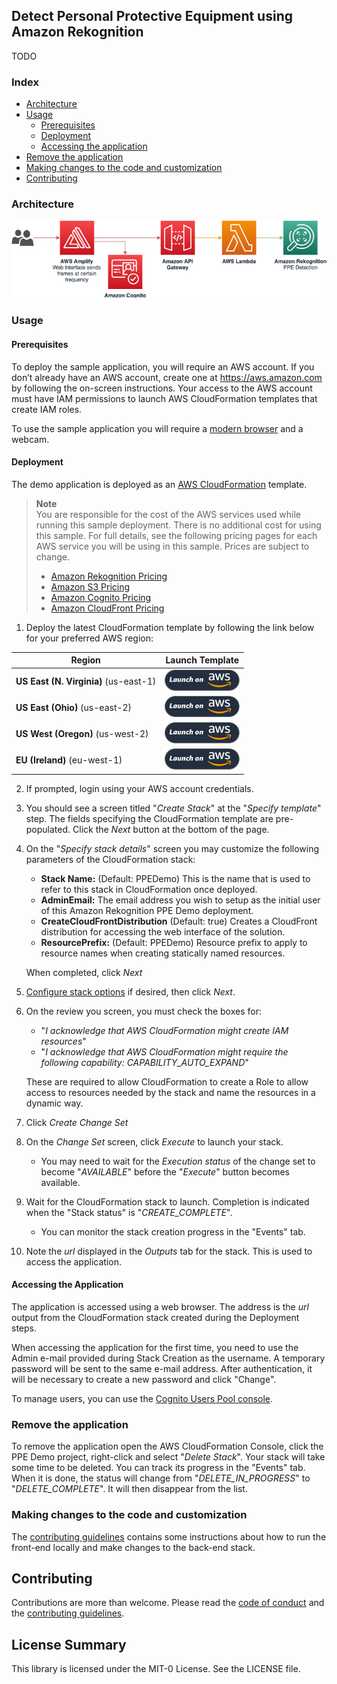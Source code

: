 ## Detect Personal Protective Equipment using Amazon Rekognition

TODO

### Index

- [Architecture](#architecture)
- [Usage](#usage)
  - [Prerequisites](#prerequisites)
  - [Deployment](#deployment)
  - [Accessing the application](#accessing-the-application)
- [Remove the application](#remove-the-application)
- [Making changes to the code and customization](#making-changes-to-the-code-and-customization)
- [Contributing](#contributing)

### Architecture

<p align="center">
  <img src="docs/diagram.png" alt="Architecture Diagram" />
</p>

### Usage

#### Prerequisites

To deploy the sample application, you will require an AWS account. If you don’t already have an AWS account, create one at <https://aws.amazon.com> by following the on-screen instructions. Your access to the AWS account must have IAM permissions to launch AWS CloudFormation templates that create IAM roles.

To use the sample application you will require a [modern browser](https://caniuse.com/#feat=stream) and a webcam.

#### Deployment

The demo application is deployed as an [AWS CloudFormation](https://aws.amazon.com/cloudformation) template.

> **Note**  
> You are responsible for the cost of the AWS services used while running this sample deployment. There is no additional cost for using this sample. For full details, see the following pricing pages for each AWS service you will be using in this sample. Prices are subject to change.
>
> - [Amazon Rekognition Pricing](https://aws.amazon.com/rekognition/pricing/)
> - [Amazon S3 Pricing](https://aws.amazon.com/s3/pricing/)
> - [Amazon Cognito Pricing](https://aws.amazon.com/cognito/pricing/)
> - [Amazon CloudFront Pricing](https://aws.amazon.com/cloudfront/pricing/)

1. Deploy the latest CloudFormation template by following the link below for your preferred AWS region:

| Region                                | Launch Template                                                                                                                                                                                                                                                                                     |
| ------------------------------------- | --------------------------------------------------------------------------------------------------------------------------------------------------------------------------------------------------------------------------------------------------------------------------------------------------- |
| **US East (N. Virginia)** (us-east-1) | [![Launch the PPEDemo Stack with CloudFormation](docs/deploy-to-aws.png)](https://console.aws.amazon.com/cloudformation/home?region=us-east-1#/stacks/new?stackName=PPEDemo&templateURL=https://solution-builders-us-east-1.s3.us-east-1.amazonaws.com/amazon-rekognition-ppe/latest/template.yaml) |
| **US East (Ohio)** (us-east-2)        | [![Launch the PPEDemo Stack with CloudFormation](docs/deploy-to-aws.png)](https://console.aws.amazon.com/cloudformation/home?region=us-east-2#/stacks/new?stackName=PPEDemo&templateURL=https://solution-builders-us-east-2.s3.us-east-2.amazonaws.com/amazon-rekognition-ppe/latest/template.yaml) |
| **US West (Oregon)** (us-west-2)      | [![Launch the PPEDemo Stack with CloudFormation](docs/deploy-to-aws.png)](https://console.aws.amazon.com/cloudformation/home?region=us-west-2#/stacks/new?stackName=PPEDemo&templateURL=https://solution-builders-us-west-2.s3.us-west-2.amazonaws.com/amazon-rekognition-ppe/latest/template.yaml) |
| **EU (Ireland)** (eu-west-1)          | [![Launch the PPEDemo Stack with CloudFormation](docs/deploy-to-aws.png)](https://console.aws.amazon.com/cloudformation/home?region=eu-west-1#/stacks/new?stackName=PPEDemo&templateURL=https://solution-builders-eu-west-1.s3.eu-west-1.amazonaws.com/amazon-rekognition-ppe/latest/template.yaml) |

2. If prompted, login using your AWS account credentials.
3. You should see a screen titled "_Create Stack_" at the "_Specify template_" step. The fields specifying the CloudFormation template are pre-populated. Click the _Next_ button at the bottom of the page.
4. On the "_Specify stack details_" screen you may customize the following parameters of the CloudFormation stack:

   - **Stack Name:** (Default: PPEDemo) This is the name that is used to refer to this stack in CloudFormation once deployed.
   - **AdminEmail:** The email address you wish to setup as the initial user of this Amazon Rekognition PPE Demo deployment.
   - **CreateCloudFrontDistribution** (Default: true) Creates a CloudFront distribution for accessing the web interface of the solution.
   - **ResourcePrefix:** (Default: PPEDemo) Resource prefix to apply to resource names when creating statically named resources.

   When completed, click _Next_

5. [Configure stack options](https://docs.aws.amazon.com/AWSCloudFormation/latest/UserGuide/cfn-console-add-tags.html) if desired, then click _Next_.
6. On the review you screen, you must check the boxes for:

   - "_I acknowledge that AWS CloudFormation might create IAM resources_"
   - "_I acknowledge that AWS CloudFormation might require the following capability: CAPABILITY_AUTO_EXPAND_"

   These are required to allow CloudFormation to create a Role to allow access to resources needed by the stack and name the resources in a dynamic way.

7. Click _Create Change Set_
8. On the _Change Set_ screen, click _Execute_ to launch your stack.
   - You may need to wait for the _Execution status_ of the change set to become "_AVAILABLE_" before the "_Execute_" button becomes available.
9. Wait for the CloudFormation stack to launch. Completion is indicated when the "Stack status" is "_CREATE_COMPLETE_".
   - You can monitor the stack creation progress in the "Events" tab.
10. Note the _url_ displayed in the _Outputs_ tab for the stack. This is used to access the application.

#### Accessing the Application

The application is accessed using a web browser. The address is the _url_ output from the CloudFormation stack created during the Deployment steps.

When accessing the application for the first time, you need to use the Admin e-mail provided during Stack Creation as the username. A temporary password will be sent to the same e-mail address. After authentication, it will be necessary to create a new password and click "Change".

To manage users, you can use the [Cognito Users Pool console](https://console.aws.amazon.com/cognito/users).

### Remove the application

To remove the application open the AWS CloudFormation Console, click the PPE Demo project, right-click and select "_Delete Stack_". Your stack will take some time to be deleted. You can track its progress in the "Events" tab. When it is done, the status will change from "_DELETE_IN_PROGRESS_" to "_DELETE_COMPLETE_". It will then disappear from the list.

### Making changes to the code and customization

The [contributing guidelines](CONTRIBUTING.md) contains some instructions about how to run the front-end locally and make changes to the back-end stack.

## Contributing

Contributions are more than welcome. Please read the [code of conduct](CODE_OF_CONDUCT.md) and the [contributing guidelines](CONTRIBUTING.md).

## License Summary

This library is licensed under the MIT-0 License. See the LICENSE file.
